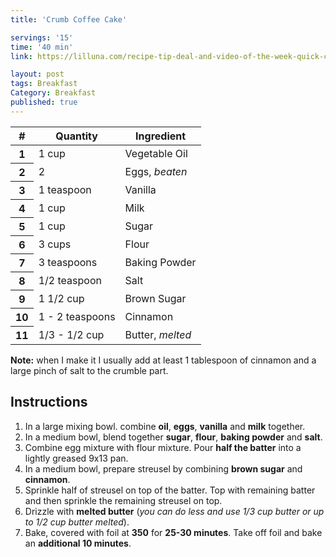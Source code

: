 ```yaml
---
title: 'Crumb Coffee Cake'

servings: '15'
time: '40 min'
link: https://lilluna.com/recipe-tip-deal-and-video-of-the-week-quick-coffee-cake/

layout: post
tags: Breakfast
Category: Breakfast
published: true 
---
```

<table class="table table-hover">
  <thead>
    <tr>
      <th scope="col">#</th>
      <th scope="col">Quantity</th>
      <th scope="col">Ingredient</th>
    </tr>
  </thead>
  <tbody>
    <tr>
      <th scope="row">1</th>
      <td>1 cup</td>
      <td>Vegetable Oil</em></td>
    </tr>
     <tr>
      <th scope="row">2</th>
      <td>2</td>
      <td>Eggs, <em>beaten</em></td>
    </tr>
     <tr>
      <th scope="row">3</th>
      <td>1 teaspoon</td>
      <td>Vanilla</td>
    </tr>
    <tr>
      <th scope="row">4</th>
      <td>1 cup</td>
      <td>Milk</td>
    </tr>  
    <tr>
      <th scope="row">5</th>
      <td>1 cup</td>
      <td>Sugar</td>
    </tr> 
    <tr>
      <th scope="row">6</th>
      <td>3 cups</td>
      <td>Flour</td>
    </tr> 
    <tr>
      <th scope="row">7</th>
      <td>3 teaspoons</td>
      <td>Baking Powder</td>
    </tr> 
    <tr>
      <th scope="row">8</th>
      <td>1/2 teaspoon</td>
      <td>Salt</td>
    </tr> 
    <tr>
      <th scope="row">9</th>
      <td>1 1/2 cup</td>
      <td>Brown Sugar</td>
    </tr> 
    <tr>
      <th scope="row">10</th>
      <td>1 - 2 teaspoons</td>
      <td>Cinnamon</td>
    </tr> 
    <tr>
      <th scope="row">11</th>
      <td>1/3 - 1/2 cup</td>
      <td>Butter, <em>melted</em></td>
    </tr> 
  </tbody>
</table>

<p class="lead p-3">
<strong>Note:</strong> when I make it I usually add at least 1 tablespoon of cinnamon and a large pinch of salt to the crumble part.
</p>

## Instructions 

1. In a large mixing bowl. combine **oil**, **eggs**, **vanilla** and **milk** together.
2. In a medium bowl, blend together **sugar**, **flour**, **baking powder** and **salt**.
3. Combine egg mixture with flour mixture. Pour **half the batter** into a lightly greased 9x13 pan.
4. In a medium bowl, prepare streusel by combining **brown sugar** and **cinnamon**.
5. Sprinkle half of streusel on top of the batter. Top with remaining batter and then sprinkle the remaining streusel on top.
6. Drizzle with **melted butter** (*you can do less and use 1/3 cup butter or up to 1/2 cup butter melted*).
7. Bake, covered with foil at **350** for **25-30 minutes**. Take off foil and bake an **additional 10 minutes**.
